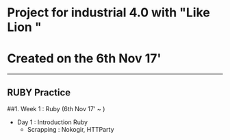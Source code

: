 # Project for industrial 4.0 with "Like Lion "
# Created on the 6th Nov 17'
---
## RUBY Practice 
##1. Week 1 : Ruby (6th Nov 17' ~ )
- Day 1 : Introduction Ruby
    * Scrapping : Nokogir, HTTParty
